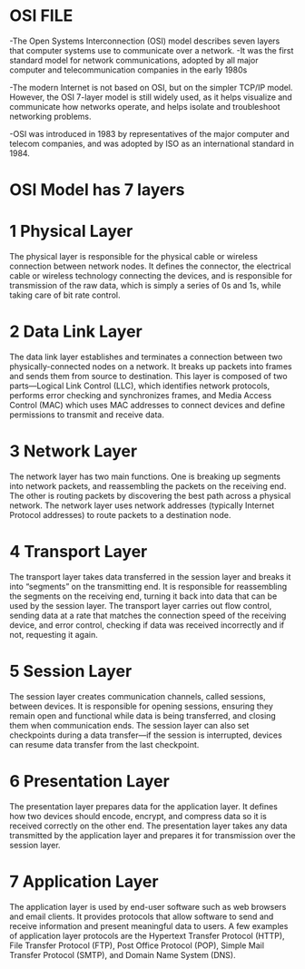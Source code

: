 

# OSI FILE
 -The Open Systems Interconnection (OSI) model describes seven layers that computer systems use to communicate over a network.
 -It was the first standard model for network communications, adopted by all major computer and telecommunication companies in the early 1980s

 -The modern Internet is not based on OSI, but on the simpler TCP/IP model. However, the OSI 7-layer model is still widely used, as it helps visualize and communicate
  how networks operate, and helps isolate and troubleshoot networking problems.

 -OSI was introduced in 1983 by representatives of the major computer and telecom companies, and was adopted by ISO as an international standard in 1984.

   # OSI Model has 7 layers

   #  1 Physical Layer
  
   The physical layer is responsible for the physical cable or wireless connection between network nodes. It defines the connector, the electrical cable or wireless
   technology connecting the devices, and is responsible for transmission of the raw data, which is simply a series of 0s and 1s, while taking care of bit rate control.
  
  #  2 Data Link Layer

   The data link layer establishes and terminates a connection between two physically-connected nodes on a network. 
   It breaks up packets into frames and sends them from source to destination. This layer is composed of two parts—Logical Link Control (LLC),
   which identifies network protocols, performs error checking and synchronizes frames, and Media Access Control (MAC) which uses
    MAC addresses to connect devices and define permissions to transmit and receive data.

  #  3 Network Layer

   The network layer has two main functions. One is breaking up segments into network packets, and reassembling the packets on the receiving end.
   The other is routing packets by discovering the best path across a physical network. The network layer uses network addresses
    (typically Internet Protocol addresses) to route packets to a destination node.

  #  4 Transport Layer

   The transport layer takes data transferred in the session layer and breaks it into “segments” on the transmitting end. 
   It is responsible for reassembling the segments on the receiving end, turning it back into data that can be used by the
   session layer. The transport layer carries out flow control, sending data at a rate that matches the connection speed 
   of the receiving device, and error control, checking if data was received incorrectly and if not, requesting it again.

 #  5 Session Layer

   The session layer creates communication channels, called sessions, between devices. It is responsible for opening sessions, 
   ensuring they remain open and functional while data is being transferred, and closing them when communication ends. 
   The session layer can also set checkpoints during a data transfer—if the session is interrupted, devices can resume data transfer from the last checkpoint.

 #  6 Presentation Layer

   The presentation layer prepares data for the application layer. It defines how two devices should encode, encrypt, 
   and compress data so it is received correctly on the other end. The presentation layer takes any data transmitted by the 
   application layer and prepares it for transmission over the session layer.

 #  7 Application Layer

   The application layer is used by end-user software such as web browsers and email clients. It provides protocols that allow software 
   to send and receive information and present meaningful data to users. A few examples of application layer protocols are the 
   Hypertext Transfer Protocol (HTTP), File Transfer Protocol (FTP), Post Office Protocol (POP), Simple Mail Transfer Protocol (SMTP), and Domain Name System (DNS).